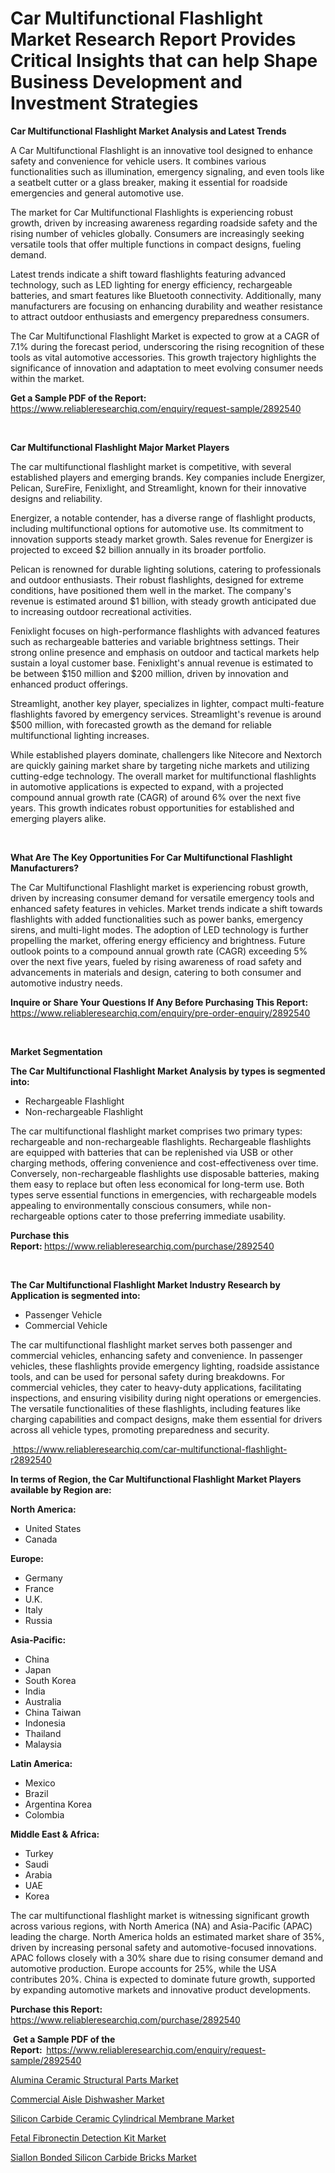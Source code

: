 <p><h1>Car Multifunctional Flashlight Market Research Report Provides Critical Insights that can help Shape Business Development and Investment Strategies</h1></p><p><strong>Car Multifunctional Flashlight Market Analysis and Latest Trends</strong></p>
<p><p>A Car Multifunctional Flashlight is an innovative tool designed to enhance safety and convenience for vehicle users. It combines various functionalities such as illumination, emergency signaling, and even tools like a seatbelt cutter or a glass breaker, making it essential for roadside emergencies and general automotive use. </p><p>The market for Car Multifunctional Flashlights is experiencing robust growth, driven by increasing awareness regarding roadside safety and the rising number of vehicles globally. Consumers are increasingly seeking versatile tools that offer multiple functions in compact designs, fueling demand. </p><p>Latest trends indicate a shift toward flashlights featuring advanced technology, such as LED lighting for energy efficiency, rechargeable batteries, and smart features like Bluetooth connectivity. Additionally, many manufacturers are focusing on enhancing durability and weather resistance to attract outdoor enthusiasts and emergency preparedness consumers. </p><p>The Car Multifunctional Flashlight Market is expected to grow at a CAGR of 7.1% during the forecast period, underscoring the rising recognition of these tools as vital automotive accessories. This growth trajectory highlights the significance of innovation and adaptation to meet evolving consumer needs within the market.</p></p>
<p><strong>Get a Sample PDF of the Report:&nbsp;</strong> <a href="https://www.reliableresearchiq.com/enquiry/request-sample/2892540?utm_campaign=1082&utm_medium=2&utm_source=Github&utm_content=ia&utm_term=15032025&utm_id=car-multifunctional-flashlight">https://www.reliableresearchiq.com/enquiry/request-sample/2892540</a></p>
<p>&nbsp;</p>
<p><strong>Car Multifunctional Flashlight Major Market Players</strong></p>
<p><p>The car multifunctional flashlight market is competitive, with several established players and emerging brands. Key companies include Energizer, Pelican, SureFire, Fenixlight, and Streamlight, known for their innovative designs and reliability.</p><p>Energizer, a notable contender, has a diverse range of flashlight products, including multifunctional options for automotive use. Its commitment to innovation supports steady market growth. Sales revenue for Energizer is projected to exceed $2 billion annually in its broader portfolio.</p><p>Pelican is renowned for durable lighting solutions, catering to professionals and outdoor enthusiasts. Their robust flashlights, designed for extreme conditions, have positioned them well in the market. The company's revenue is estimated around $1 billion, with steady growth anticipated due to increasing outdoor recreational activities.</p><p>Fenixlight focuses on high-performance flashlights with advanced features such as rechargeable batteries and variable brightness settings. Their strong online presence and emphasis on outdoor and tactical markets help sustain a loyal customer base. Fenixlight's annual revenue is estimated to be between $150 million and $200 million, driven by innovation and enhanced product offerings.</p><p>Streamlight, another key player, specializes in lighter, compact multi-feature flashlights favored by emergency services. Streamlight's revenue is around $500 million, with forecasted growth as the demand for reliable multifunctional lighting increases.</p><p>While established players dominate, challengers like Nitecore and Nextorch are quickly gaining market share by targeting niche markets and utilizing cutting-edge technology. The overall market for multifunctional flashlights in automotive applications is expected to expand, with a projected compound annual growth rate (CAGR) of around 6% over the next five years. This growth indicates robust opportunities for established and emerging players alike.</p></p>
<p>&nbsp;</p>
<p><strong>What Are The Key Opportunities For Car Multifunctional Flashlight Manufacturers?</strong></p>
<p><p>The Car Multifunctional Flashlight market is experiencing robust growth, driven by increasing consumer demand for versatile emergency tools and enhanced safety features in vehicles. Market trends indicate a shift towards flashlights with added functionalities such as power banks, emergency sirens, and multi-light modes. The adoption of LED technology is further propelling the market, offering energy efficiency and brightness. Future outlook points to a compound annual growth rate (CAGR) exceeding 5% over the next five years, fueled by rising awareness of road safety and advancements in materials and design, catering to both consumer and automotive industry needs.</p></p>
<p><strong>Inquire or Share Your Questions If Any Before Purchasing This Report:</strong> <a href="https://www.reliableresearchiq.com/enquiry/pre-order-enquiry/2892540?utm_campaign=1082&utm_medium=2&utm_source=Github&utm_content=ia&utm_term=15032025&utm_id=car-multifunctional-flashlight">https://www.reliableresearchiq.com/enquiry/pre-order-enquiry/2892540</a></p>
<p>&nbsp;</p>
<p><strong>Market Segmentation</strong></p>
<p><strong>The Car Multifunctional Flashlight Market Analysis by types is segmented into:</strong></p>
<p><ul><li>Rechargeable Flashlight</li><li>Non-rechargeable Flashlight</li></ul></p>
<p><p>The car multifunctional flashlight market comprises two primary types: rechargeable and non-rechargeable flashlights. Rechargeable flashlights are equipped with batteries that can be replenished via USB or other charging methods, offering convenience and cost-effectiveness over time. Conversely, non-rechargeable flashlights use disposable batteries, making them easy to replace but often less economical for long-term use. Both types serve essential functions in emergencies, with rechargeable models appealing to environmentally conscious consumers, while non-rechargeable options cater to those preferring immediate usability.</p></p>
<p><strong>Purchase this Report:&nbsp;</strong><a href="https://www.reliableresearchiq.com/purchase/2892540?utm_campaign=1082&utm_medium=2&utm_source=Github&utm_content=ia&utm_term=15032025&utm_id=car-multifunctional-flashlight">https://www.reliableresearchiq.com/purchase/2892540</a></p>
<p>&nbsp;</p>
<p><strong>The Car Multifunctional Flashlight Market Industry Research by Application is segmented into:</strong></p>
<p><ul><li>Passenger Vehicle</li><li>Commercial Vehicle</li></ul></p>
<p><p>The car multifunctional flashlight market serves both passenger and commercial vehicles, enhancing safety and convenience. In passenger vehicles, these flashlights provide emergency lighting, roadside assistance tools, and can be used for personal safety during breakdowns. For commercial vehicles, they cater to heavy-duty applications, facilitating inspections, and ensuring visibility during night operations or emergencies. The versatile functionalities of these flashlights, including features like charging capabilities and compact designs, make them essential for drivers across all vehicle types, promoting preparedness and security.</p></p>
<p><a href="https://www.reliableresearchiq.com/car-multifunctional-flashlight-r2892540?utm_campaign=1082&utm_medium=2&utm_source=Github&utm_content=ia&utm_term=15032025&utm_id=car-multifunctional-flashlight">&nbsp;https://www.reliableresearchiq.com/car-multifunctional-flashlight-r2892540</a></p>
<p><strong>In terms of Region, the Car Multifunctional Flashlight Market Players available by Region are:</strong></p>
<p>
    <p> <strong> North America: </strong>
        <ul>
            <li>United States</li>
            <li>Canada</li>
        </ul>
        </p> 
    <p> <strong> Europe: </strong>
        <ul>
            <li>Germany</li>
            <li>France</li>
            <li>U.K.</li>
            <li>Italy</li>
            <li>Russia</li>
        </ul>
        </p> 
    <p> <strong> Asia-Pacific: </strong>
        <ul>
            <li>China</li>
            <li>Japan</li>
            <li>South Korea</li>
            <li>India</li>
            <li>Australia</li>
            <li>China Taiwan</li>
            <li>Indonesia</li>
            <li>Thailand</li>
            <li>Malaysia</li>
        </ul>
        </p> 
    <p> <strong> Latin America: </strong>
        <ul>
            <li>Mexico</li>
            <li>Brazil</li>
            <li>Argentina Korea</li>
            <li>Colombia</li>
        </ul>
        </p> 
    <p> <strong> Middle East & Africa: </strong>
        <ul>
            <li>Turkey</li>
            <li>Saudi</li>
            <li>Arabia</li>
            <li>UAE</li>
            <li>Korea</li>
        </ul>
    </p>
    </p>
<p><p>The car multifunctional flashlight market is witnessing significant growth across various regions, with North America (NA) and Asia-Pacific (APAC) leading the charge. North America holds an estimated market share of 35%, driven by increasing personal safety and automotive-focused innovations. APAC follows closely with a 30% share due to rising consumer demand and automotive production. Europe accounts for 25%, while the USA contributes 20%. China is expected to dominate future growth, supported by expanding automotive markets and innovative product developments.</p></p>
<p><strong>Purchase this Report: </strong><a href="https://www.reliableresearchiq.com/purchase/2892540?utm_campaign=1082&utm_medium=2&utm_source=Github&utm_content=ia&utm_term=15032025&utm_id=car-multifunctional-flashlight">https://www.reliableresearchiq.com/purchase/2892540</a></p>
<p>&nbsp;<strong>Get a Sample PDF of the Report:&nbsp;&nbsp;</strong><a href="https://www.reliableresearchiq.com/enquiry/request-sample/2892540?utm_campaign=1082&utm_medium=2&utm_source=Github&utm_content=ia&utm_term=15032025&utm_id=car-multifunctional-flashlight">https://www.reliableresearchiq.com/enquiry/request-sample/2892540</a></p>
<p><strong></strong></p>
<p><p><a href="https://github.com/gambokaiohjr/Market-Research-Report-List-1/blob/main/alumina-ceramic-structural-parts-market.md?utm_campaign=1082&utm_medium=2&utm_source=Github&utm_content=ia&utm_term=15032025&utm_id=car-multifunctional-flashlight">Alumina Ceramic Structural Parts Market</a></p><p><a href="https://github.com/aijazdeitzbq/Market-Research-Report-List-1/blob/main/commercial-aisle-dishwasher-market.md?utm_campaign=1082&utm_medium=2&utm_source=Github&utm_content=ia&utm_term=15032025&utm_id=car-multifunctional-flashlight">Commercial Aisle Dishwasher Market</a></p><p><a href="https://github.com/saimntamiki/Market-Research-Report-List-1/blob/main/silicon-carbide-ceramic-cylindrical-membrane-market.md?utm_campaign=1082&utm_medium=2&utm_source=Github&utm_content=ia&utm_term=15032025&utm_id=car-multifunctional-flashlight">Silicon Carbide Ceramic Cylindrical Membrane Market</a></p><p><a href="https://github.com/skoppmerlib9/Market-Research-Report-List-1/blob/main/fetal-fibronectin-detection-kit-market.md?utm_campaign=1082&utm_medium=2&utm_source=Github&utm_content=ia&utm_term=15032025&utm_id=car-multifunctional-flashlight">Fetal Fibronectin Detection Kit Market</a></p><p><a href="https://github.com/bocksovers0r/Market-Research-Report-List-1/blob/main/siallon-bonded-silicon-carbide-bricks-market.md?utm_campaign=1082&utm_medium=2&utm_source=Github&utm_content=ia&utm_term=15032025&utm_id=car-multifunctional-flashlight">Siallon Bonded Silicon Carbide Bricks Market</a></p></p>